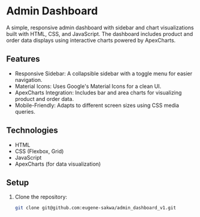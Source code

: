 # Admin Dashboard

A simple, responsive admin dashboard with sidebar and chart visualizations built with HTML, CSS, and JavaScript. The dashboard includes product and order data displays using interactive charts powered by ApexCharts.

## Features

- Responsive Sidebar: A collapsible sidebar with a toggle menu for easier navigation.
- Material Icons: Uses Google's Material Icons for a clean UI.
- ApexCharts Integration: Includes bar and area charts for visualizing product and order data.
- Mobile-Friendly: Adapts to different screen sizes using CSS media queries.

## Technologies

- HTML
- CSS (Flexbox, Grid)
- JavaScript
- ApexCharts (for data visualization)

## Setup

1. Clone the repository:
   ```bash
   git clone git@github.com:eugene-sakwa/admin_dashboard_v1.git


   
